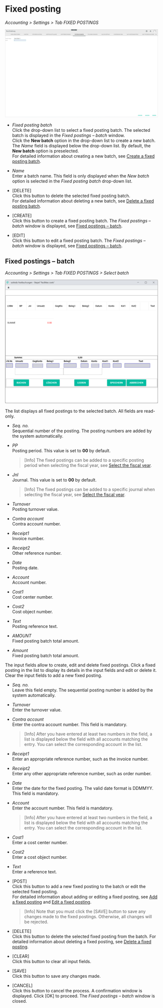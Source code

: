 # Fixed posting

*Accounting > Settings > Tab FIXED POSTINGS*

![Fixed posting](../../Assets/Screenshots/RetailSuiteAccounting/Settings/FixedBookings/CreateFixedBookingBatch.png "[Fixed posting]")

- *Fixed posting batch*  
  Click the drop-down list to select a fixed posting batch. The selected batch is displayed in the *Fixed postings &ndash; batch* window.   
  Click the **New batch** option in the drop-down list to create a new batch. The *Name* field is displayed below the drop-down list. By default, the **New batch** option is preselected.    
  For detailed information about creating a new batch, see [Create a fixed posting batch](../Integration/06_ManageFixedBookings.md#create-a-fixed-posting-batch).

- *Name*  
  Enter a batch name. This field is only displayed when the *New batch* option is selected in the *Fixed posting batch* drop-down list.

- [DELETE]  
  Click this button to delete the selected fixed posting batch.    
  For detailed information about deleting a new batch, see [Delete a fixed posting batch](../Integration/06_ManageFixedBookings.md#delete-a-fixed-posting-batch).

- [CREATE]  
  Click this button to create a fixed posting batch. The *Fixed postings &ndash; batch* window is displayed, see [Fixed postings &ndash; batch](#fixed-postings--batch).

- [EDIT]  
  Click this button to edit a fixed posting batch. The *Fixed postings &ndash; batch* window is displayed, see [Fixed postings &ndash; batch](#fixed-postings--batch).


## Fixed postings &ndash; batch

*Accounting > Settings > Tab FIXED POSTINGS > Select batch*

![Fixed posting batch](../../Assets/Screenshots/RetailSuiteAccounting/Settings/FixedBookings/FixedBookingBatch.png "[Fixed posting batch]")

The list displays all fixed postings to the selected batch. All fields are read-only.    

- *Seq. no.*  
  Sequential number of the posting. The posting numbers are added by the system automatically.

- *PP*  
  Posting period. This value is set to **00** by default.  

  > [Info] The fixed postings can be added to a specific posting period when selecting the fiscal year, see [Select the fiscal year](../Operation/01_SelectFiscalYear.md).

- *Jnl*  
  Journal. This value is set to **00** by default.  

  > [Info] The fixed postings can be added to a specific journal when selecting the fiscal year, see [Select the fiscal year](../Operation/01_SelectFiscalYear.md).

- *Turnover*  
  Posting turnover value.  

- *Contra account*  
  Contra account number.

- *Receipt1*  
  Invoice number.

- *Receipt2*  
  Other reference number.

- *Date*  
  Posting date.

- *Account*  
  Account number.

- *Cost1*  
  Cost center number.

- *Cost2*  
  Cost object number.

- *Text*  
  Posting reference text.

- *AMOUNT*  
  Fixed posting batch total amount.

- *Amount*  
  Fixed posting batch total amount.

[comment]: <> (FH/Fachreviewer: Unterschied zwischen AMOUNT und Amount?)


The input fields allow to create, edit and delete fixed postings. Click a fixed posting in the list to display its details in the input fields and edit or delete it. Clear the input fields to add a new fixed posting.

- *Seq. no.*    
  Leave this field empty. The sequential posting number is added by the system automatically.

- *Turnover*  
  Enter the turnover value.

- *Contra account*  
  Enter the contra account number. This field is mandatory.

  > [Info] After you have entered at least two numbers in the field, a list is displayed below the field with all accounts matching the entry. You can select the corresponding account in the list.

- *Receipt1*  
  Enter an appropriate reference number, such as the invoice number.

- *Receipt2*  
  Enter any other appropriate reference number, such as order number.

- *Date*  
  Enter the date for the fixed posting. The valid date format is DDMMYY. This field is mandatory.

- *Account*  
  Enter the account number. This field is mandatory.  

  > [Info] After you have entered at least two numbers in the field, a list is displayed below the field with all accounts matching the entry. You can select the corresponding account in the list.

- *Cost1*  
  Enter a cost center number.

- *Cost2*  
  Enter a cost object number.

- *Text*  
  Enter a reference text.  


- [POST]  
  Click this button to add a new fixed posting to the batch or edit the selected fixed posting.   
  For detailed information about adding or editing a fixed posting, see [Add a fixed posting](../Integration/06_ManageFixedBookings.md#add-a-fixed-posting) and [Edit a fixed posting](../Integration/06_ManageFixedBookings.md#edit-a-fixed-posting).

  > [Info] Note that you must click the [SAVE] button to save any changes made to the fixed postings. Otherwise, all changes will be rejected.

- [DELETE]  
  Click this button to delete the selected fixed posting from the batch. For detailed information about deleting a fixed posting, see [Delete a fixed posting](../Integration/06_ManageFixedBookings.md#delete-a-fixed-posting).

- [CLEAR]  
  Click this button to clear all input fields.

- [SAVE]  
  Click this button to save any changes made.

- [CANCEL]  
  Click this button to cancel the process. A confirmation window is displayed. Click [OK] to proceed. The *Fixed postings &ndash; batch* window is closed.
